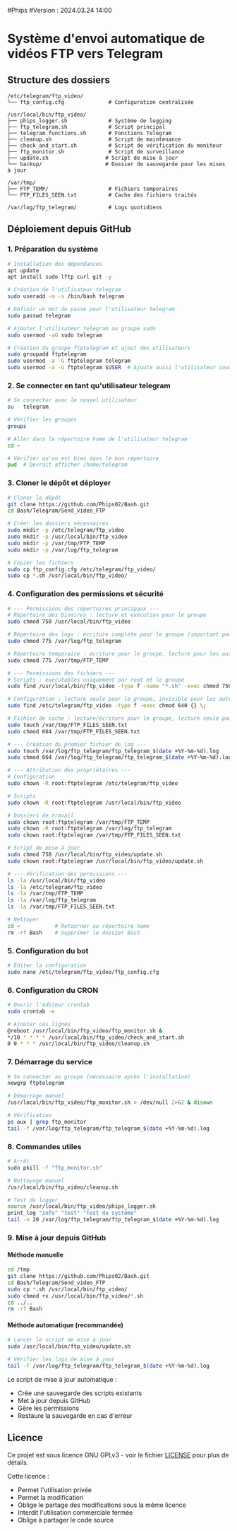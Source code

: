 #Phips
#Version : 2024.03.24 14:00


# Système d'envoi automatique de vidéos FTP vers Telegram

## Structure des dossiers
```
/etc/telegram/ftp_video/
└── ftp_config.cfg              # Configuration centralisée

/usr/local/bin/ftp_video/
├── phips_logger.sh             # Système de logging
├── ftp_telegram.sh             # Script principal
├── telegram.functions.sh       # Fonctions Telegram
├── cleanup.sh                  # Script de maintenance
├── check_and_start.sh          # Script de vérification du moniteur
├── ftp_monitor.sh              # Script de surveillance
├── update.sh                  # Script de mise à jour
└── backup/                    # Dossier de sauvegarde pour les mises à jour

/var/tmp/
├── FTP_TEMP/                   # Fichiers temporaires
└── FTP_FILES_SEEN.txt          # Cache des fichiers traités

/var/log/ftp_telegram/          # Logs quotidiens
```

## Déploiement depuis GitHub

### 1. Préparation du système
```bash
# Installation des dépendances
apt update
apt install sudo lftp curl git -y

# Création de l'utilisateur telegram
sudo useradd -m -s /bin/bash telegram

# Définir un mot de passe pour l'utilisateur telegram
sudo passwd telegram

# Ajouter l'utilisateur telegram au groupe sudo
sudo usermod -aG sudo telegram

# Création du groupe ftptelegram et ajout des utilisateurs
sudo groupadd ftptelegram
sudo usermod -a -G ftptelegram telegram
sudo usermod -a -G ftptelegram $USER  # Ajoute aussi l'utilisateur courant
```

### 2. Se connecter en tant qu'utilisateur telegram
```bash
# Se connecter avec le nouvel utilisateur
su - telegram

# Vérifier les groupes
groups

# Aller dans le répertoire home de l'utilisateur telegram
cd ~

# Vérifier qu'on est bien dans le bon répertoire
pwd  # Devrait afficher /home/telegram
```

### 3. Cloner le dépôt et déployer
```bash
# Cloner le dépôt
git clone https://github.com/Phips02/Bash.git
cd Bash/Telegram/Send_video_FTP

# Créer les dossiers nécessaires
sudo mkdir -p /etc/telegram/ftp_video
sudo mkdir -p /usr/local/bin/ftp_video
sudo mkdir -p /var/tmp/FTP_TEMP
sudo mkdir -p /var/log/ftp_telegram

# Copier les fichiers
sudo cp ftp_config.cfg /etc/telegram/ftp_video/
sudo cp *.sh /usr/local/bin/ftp_video/
```

### 4. Configuration des permissions et sécurité
```bash
# --- Permissions des répertoires principaux ---
# Répertoire des binaires : lecture et exécution pour le groupe
sudo chmod 750 /usr/local/bin/ftp_video

# Répertoire des logs : écriture complète pour le groupe (important pour la création des logs)
sudo chmod 775 /var/log/ftp_telegram

# Répertoire temporaire : écriture pour le groupe, lecture pour les autres
sudo chmod 775 /var/tmp/FTP_TEMP

# --- Permissions des fichiers ---
# Scripts : exécutables uniquement par root et le groupe
sudo find /usr/local/bin/ftp_video -type f -name "*.sh" -exec chmod 750 {} \;

# Configuration : lecture seule pour le groupe, invisible pour les autres
sudo find /etc/telegram/ftp_video -type f -exec chmod 640 {} \;

# Fichier de cache : lecture/écriture pour le groupe, lecture seule pour les autres
sudo touch /var/tmp/FTP_FILES_SEEN.txt
sudo chmod 664 /var/tmp/FTP_FILES_SEEN.txt

# --- Création du premier fichier de log ---
sudo touch /var/log/ftp_telegram/ftp_telegram_$(date +%Y-%m-%d).log
sudo chmod 664 /var/log/ftp_telegram/ftp_telegram_$(date +%Y-%m-%d).log

# --- Attribution des propriétaires ---
# Configuration
sudo chown -R root:ftptelegram /etc/telegram/ftp_video

# Scripts
sudo chown -R root:ftptelegram /usr/local/bin/ftp_video

# Dossiers de travail
sudo chown root:ftptelegram /var/tmp/FTP_TEMP
sudo chown -R root:ftptelegram /var/log/ftp_telegram
sudo chown root:ftptelegram /var/tmp/FTP_FILES_SEEN.txt

# Script de mise à jour
sudo chmod 750 /usr/local/bin/ftp_video/update.sh
sudo chown root:ftptelegram /usr/local/bin/ftp_video/update.sh

# --- Vérification des permissions ---
ls -la /usr/local/bin/ftp_video
ls -la /etc/telegram/ftp_video
ls -la /var/tmp/FTP_TEMP
ls -la /var/log/ftp_telegram
ls -la /var/tmp/FTP_FILES_SEEN.txt

# Nettoyer
cd ~           # Retourner au répertoire home
rm -rf Bash    # Supprimer le dossier Bash
```

### 5. Configuration du bot
```bash
# Éditer la configuration
sudo nano /etc/telegram/ftp_video/ftp_config.cfg
```

### 6. Configuration du CRON
```bash
# Ouvrir l'éditeur crontab
sudo crontab -e

# Ajouter ces lignes
@reboot /usr/local/bin/ftp_video/ftp_monitor.sh &
*/10 * * * * /usr/local/bin/ftp_video/check_and_start.sh
0 0 * * * /usr/local/bin/ftp_video/cleanup.sh
```

### 7. Démarrage du service
```bash
# Se connecter au groupe (nécessaire après l'installation)
newgrp ftptelegram

# Démarrage manuel
/usr/local/bin/ftp_video/ftp_monitor.sh > /dev/null 2>&1 & disown

# Vérification
ps aux | grep ftp_monitor
tail -f /var/log/ftp_telegram/ftp_telegram_$(date +%Y-%m-%d).log
```

### 8. Commandes utiles
```bash
# Arrêt
sudo pkill -f "ftp_monitor.sh"

# Nettoyage manuel
/usr/local/bin/ftp_video/cleanup.sh

# Test du logger
source /usr/local/bin/ftp_video/phips_logger.sh
print_log "info" "test" "Test du système"
tail -n 20 /var/log/ftp_telegram/ftp_telegram_$(date +%Y-%m-%d).log
```

### 9. Mise à jour depuis GitHub

#### Méthode manuelle
```bash
cd /tmp
git clone https://github.com/Phips02/Bash.git
cd Bash/Telegram/Send_video_FTP
sudo cp *.sh /usr/local/bin/ftp_video/
sudo chmod +x /usr/local/bin/ftp_video/*.sh
cd ../..
rm -rf Bash
```

#### Méthode automatique (recommandée)
```bash
# Lancer le script de mise à jour
sudo /usr/local/bin/ftp_video/update.sh

# Vérifier les logs de mise à jour
tail -f /var/log/ftp_telegram/ftp_telegram_$(date +%Y-%m-%d).log
```

Le script de mise à jour automatique :
- Crée une sauvegarde des scripts existants
- Met à jour depuis GitHub
- Gère les permissions
- Restaure la sauvegarde en cas d'erreur

## Licence
Ce projet est sous licence GNU GPLv3 - voir le fichier [LICENSE](LICENSE) pour plus de détails.

Cette licence :
- Permet l'utilisation privée
- Permet la modification
- Oblige le partage des modifications sous la même licence
- Interdit l'utilisation commerciale fermée
- Oblige à partager le code source
